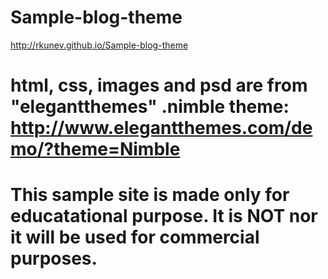 Sample-blog-theme
=================

http://rkunev.github.io/Sample-blog-theme

# html, css, images and psd are from "elegantthemes" .nimble theme: http://www.elegantthemes.com/demo/?theme=Nimble
# This sample site is made only for educatational purpose. It is NOT nor it will be used for commercial purposes.
